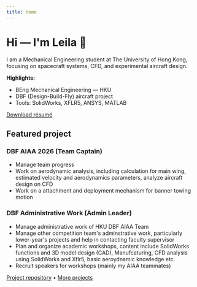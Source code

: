 ```yaml
---
title: Home
---
```



# Hi — I'm Leila 👋


I am a Mechanical Engineering student at The University of Hong Kong, focusing on spacecraft systems, CFD, and experimental aircraft design.


**Highlights:**
- BEng Mechanical Engineering — HKU
- DBF (Design-Build-Fly) aircraft project
- Tools: SolidWorks, XFLR5, ANSYS, MATLAB


[Download résumé](/assets/docs/resume.pdf)




## Featured project

### DBF AIAA 2026 (Team Captain)
- Manage team progress
- Work on aerodynamic analysis, including calculation for main wing, estimated velocity and aerodynamics parameters, analyze aircraft design on CFD
- Work on a attachment and deployment mechanism for banner towing motion

### DBF Administrative Work (Admin Leader)
- Manage administrative work of HKU DBF AIAA Team
- Manage other competition team's adminstrative work, particularly lower-year's projects and help in contacting faculty supervisor
- Plan and organize academic workshops, content include SolidWorks functions and 3D model design (CAD), Manufcaturing, CFD analysis using SolidWorks and Xflr5, basic aeroydnamic knowledge etc.
- Recruit speakers for workshops (mainly my AIAA teammates)


[Project repository](https://github.com//your-project-repo) • [More projects](/projects/)
